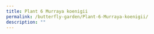 ```yaml
---
title: Plant 6 Murraya koenigii
permalink: /butterfly-garden/Plant-6-Murraya-koenigii/
description: ""
---
```

